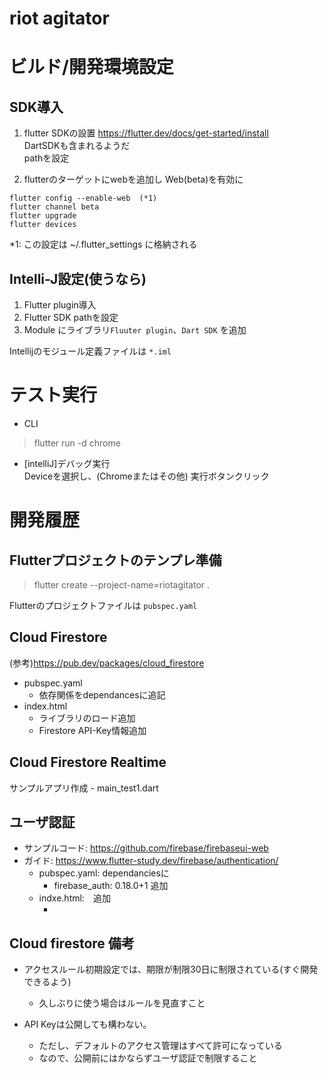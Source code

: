 # riot agitator


# ビルド/開発環境設定
## SDK導入

1. flutter SDKの設置
  https://flutter.dev/docs/get-started/install  
  DartSDKも含まれるようだ  
  pathを設定
  
2. flutterのターゲットにwebを追加し Web(beta)を有効に
```
flutter config --enable-web  (*1)
flutter channel beta
flutter upgrade  
flutter devices
```                   
*1: この設定は ~/.flutter_settings に格納される


## Intelli-J設定(使うなら)
1. Flutter plugin導入
2. Flutter SDK pathを設定
3. Module にライブラリ`Fluuter plugin`、`Dart SDK` を追加

Intellijのモジュール定義ファイルは `*.iml` 

# テスト実行
- CLI
> flutter run -d chrome

- [intelliJ]デバッグ実行  
Deviceを選択し、(Chromeまたはその他)
実行ボタンクリック

# 開発履歴
## Flutterプロジェクトのテンプレ準備
> flutter create --project-name=riotagitator .

Flutterのプロジェクトファイルは `pubspec.yaml`

## Cloud Firestore
(参考)https://pub.dev/packages/cloud_firestore
- pubspec.yaml
  - 依存関係をdependancesに追記
- index.html
  - ライブラリのロード追加
  - Firestore API-Key情報追加

## Cloud Firestore Realtime
サンプルアプリ作成 - main_test1.dart

## ユーザ認証
 - サンプルコード: https://github.com/firebase/firebaseui-web
 - ガイド: https://www.flutter-study.dev/firebase/authentication/
   - pubspec.yaml: dependanciesに
     - firebase_auth: 0.18.0+1 追加
   - indxe.html:　追加
     - <script src="https://www.gstatic.com/firebasejs/7.15.5/firebase-auth.js"></script>

 
## Cloud firestore 備考
- アクセスルール初期設定では、期限が制限30日に制限されている(すぐ開発できるよう)
  - 久しぶりに使う場合はルールを見直すこと

- API Keyは公開しても構わない。
  - ただし、デフォルトのアクセス管理はすべて許可になっている
  - なので、公開前にはかならずユーザ認証で制限すること
  
